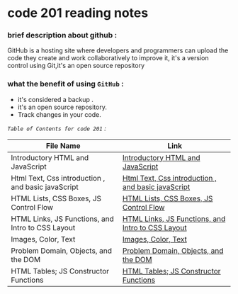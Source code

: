 

# code 201 reading notes



###  brief description about github :


 GitHub is a hosting site where developers and programmers can upload the code they create and work collaboratively to improve it, 
 it's a version control using Git,it's an open source repository 
 

###  what the benefit of using `GitHub` : 

+ it's considered a backup .
+ it's an open source repository. 
+ Track changes in your code.


 
*`Table of Contents for code 201` :*


| **File Name**  | **Link** |
| ----------- | ----------- |
|Introductory HTML and JavaScript | [Introductory HTML and JavaScript](https://nemaaalqetami.github.io/code-201-reading-notes/class01) |
|Html Text, Css introduction , and basic javaScript| [Html Text, Css introduction , and basic javaScript](https://nemaaalqetami.github.io/code-201-reading-notes/class-02)|
| HTML Lists, CSS Boxes, JS Control Flow| [HTML Lists, CSS Boxes, JS Control Flow](https://nemaaalqetami.github.io/code-201-reading-notes/class-03)|
|HTML Links, JS Functions, and Intro to CSS Layout |[HTML Links, JS Functions, and Intro to CSS Layout](https://nemaaalqetami.github.io/code-201-reading-notes/class-04) |
|Images, Color, Text | [Images, Color, Text](https://nemaaalqetami.github.io/code-201-reading-notes/class-05)|
|Problem Domain, Objects, and the DOM|[Problem Domain, Objects, and the DOM](https://nemaaalqetami.github.io/code-201-reading-notes/class-06) |
|HTML Tables; JS Constructor Functions|[HTML Tables; JS Constructor Functions]()|

